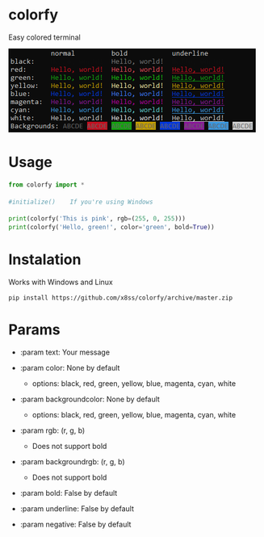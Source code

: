 # colorfy
Easy colored terminal

![Screenshot](screenshot.png)

# Usage
```python
from colorfy import *

#initialize()    If you're using Windows

print(colorfy('This is pink', rgb=(255, 0, 255)))
print(colorfy('Hello, green!', color='green', bold=True))
```

# Instalation
Works with Windows and Linux
```
pip install https://github.com/x8ss/colorfy/archive/master.zip
```
# Params
* :param text: Your message

* :param color: None by default
    - options: black, red, green, yellow, blue, magenta, cyan, white

* :param backgroundcolor: None by default
    - options: black, red, green, yellow, blue, magenta, cyan, white

* :param rgb: (r, g, b)
    - Does not support bold

* :param backgroundrgb: (r, g, b)
    - Does not support bold

* :param bold: False by default

* :param underline: False by default

* :param negative: False by default
